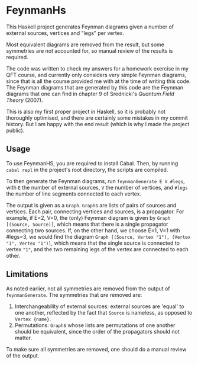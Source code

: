 # FeynmanHs

This Haskell project generates Feynman diagrams given a number of external sources, vertices and "legs" per vertex.

Most equivalent diagrams are removed from the result, but some symmetries are not accounted for, so manual review of the results is required.

The code was written to check my answers for a homework exercise in my QFT course, and currently only considers very simple Feynman diagrams, since that is all the course provided me with at the time of writing this code. The Feynman diagrams that are generated by this code are the Feynman diagrams that one can find in chapter 9 of Srednicki's *Quantum Field Theory* (2007).

This is also my first proper project in Haskell, so it is probably not thoroughly optimised, and there are certainly some mistakes in my commit history. But I am happy with the end result (which is why I made the project public).

## Usage

To use FeynmanHS, you are required to install Cabal. Then, by running `cabal repl` in the project's root directory, the scripts are compiled.

To then generate the Feynman diagrams, run `feynmanGenerate E V #legs`, with `E` the number of external sources, `V` the number of vertices, and `#legs` the number of line segments connected to each vertex.

The output is given as a `Graph`. `Graph`s are lists of pairs of sources and vertices. Each pair, connecting vertices and sources, is a propagator. For example, if E=2, V=0, the (only) Feynman diagram is given by `Graph [(Source, Source)]`, which means that there is a single propagator connecting two sources. If, on the other hand, we choose E=1, V=1 with #legs=3, we would find the diagram `Graph [(Source, Vertex "1"), (Vertex "1", Vertex "1")]`, which means that the single source is connected to vertex `"1"`, and the two remaining legs of the vertex are connected to each other.

## Limitations

As noted earlier, not all symmetries are removed from the output of `feynmanGenerate`. The symmetries that _are_ removed are:

1. Interchangeability of external sources: external sources are 'equal' to one another, reflected by the fact that `Source` is nameless, as opposed to `Vertex {name}`.
2. Permutations: `Graph`s whose lists are permutations of one another should be equivalent, since the order of the propagators should not matter.

To make sure all symmetries are removed, one should do a manual review of the output.
